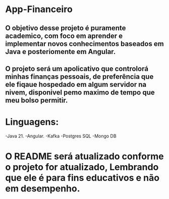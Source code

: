 # App-Financeiro

## O objetivo desse projeto é puramente academico, com foco em aprender e implementar novos conhecimentos baseados em Java e posteriomente em Angular.
## O projeto será um apolicativo que controlorá minhas finanças pessoais, de preferência que ele fiqaue hospedado em algum servidor na nivem, disponivel pemo maximo de tempo que meu bolso permitir.

# Linguagens:
-Java 21.
-Angular.
-Kafka
-Postgres SQL
-Mongo DB

#  O README será atualizado conforme o projeto for atualizado, Lembrando que ele é para fins educativos e não em desempenho.
